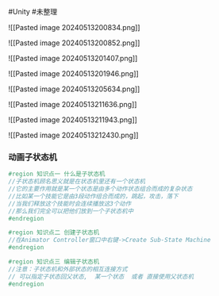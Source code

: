 
#Unity #未整理 

![[Pasted image 20240513200834.png]]


![[Pasted image 20240513200852.png]]

![[Pasted image 20240513201407.png]]


![[Pasted image 20240513201946.png]]


![[Pasted image 20240513205634.png]]


![[Pasted image 20240513211636.png]]



![[Pasted image 20240513211943.png]]


![[Pasted image 20240513212430.png]]



### 动画子状态机

```csharp
#region 知识点一 什么是子状态机
//子状态机顾名思义就是在状态机里还有一个状态机
//它的主要作用就是某一个状态是由多个动作状态组合而成的复杂状态
//比如某一个技能它是由3段动作组合而成的，跳起，攻击，落下
//当我们释放这个技能时会连续播放这3个动作
//那么我们完全可以把他们放到一个子状态机中
#endregion

#region 知识点二 创建子状态机
//在Animator Controller窗口中右键->Create Sub-State Machine
#endregion

#region 知识点三 编辑子状态机
//注意：子状态机和外部状态的相互连接方式
// 可以指定子状态回父状态,  某一个状态  或者 直接使用父状态机
#endregion
```